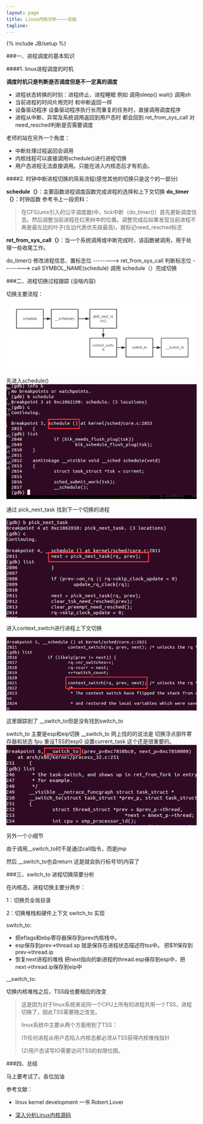 ```yaml
---
layout: page
title: Linux内核分析————总结
tagline: 
---
```


{% include JB/setup %}

###一、进程调度的基本知识

####1. linux进程调度的时机

**调度时机只是判断是否调度但是不一定真的调度**

- 进程状态转换的时刻：进程终止、进程睡眠  例如 调用sleep() wait()  调用sh
- 当前进程的时间片用完时  和中断返回一样
- 设备驱动程序 设备驱动程序执行长而重复的任务时，直接调用调度程序
- 进程从中断、异常及系统调用返回到用户态时 都会回到 ret_from_sys_call 对need_resched判断是否需要调度

老师的站在另外一个角度：

- 中断处理过程返回会调用 
- 内核线程可以直接调用schedule()进行进程切换
- 用户态进程无法直接调用。只能在进入内核态后才有机会。



####2. 时钟中断进程切换的简易流程(感觉其他的切换只是这个的一部分)

**schedule（）**：主要函数进程调度函数完成进程的选择和上下文切换
**do_timer（）**：时钟函数 
参考书上一段资料：
> 在CFS(unix引入的公平调度器)中，tick中断（do_timer()）首先更新调度信息。然后调整当前进程在红黑树中的位置。调整完成后如果发现当前进程不再是最左边的叶子(左边代表优先级最高)，就标记need_resched标志

**ret_from_sys_call（）**：当一个系统调用或中断完成时，该函数被调用，用于处理一些收尾工作。

do_timer() 修改进程信息、置标志位 --------> ret_from_sys_call 判断标志位 --------> call SYMBOL_NAME(schedule) 调用  schedule（）完成切换





	

###二、进程切换过程跟踪 (没啥内容)

切换主要流程：
![Alt text](./1430066325270.png)

先进入schedule()
![Alt text](./1430066602474.png)

通过 pick_next_task 找到下一个切换的进程

![Alt text](./1430066690011.png)

进入context_switch进行进程上下文切换

![Alt text](./1430066761279.png)


这里跟踪到了 __switch_to但是没有找到switch_to

switch_to 主要是esp和eip切换
__switch_to 网上找的的说法是
切换浮点部件寄存器和状态 fpu
重设TSS的esp0 
设置current_task 这个还是很重要的。
![Alt text](./1430067352414.png)

另外一个小细节

由于调用__switch_to时不是通过call指令，而是jmp

然后 __switch_to也会return 这是就会执行标号1的内容了







###三、switch_to 进程切换简要分析

在内核态，进程切换主要分两步：

1：切换页全局目录

2：切换堆栈和硬件上下文 switch_to 实现

switch_to:
		
- 把eflags和ebp寄存器保存到prev内核栈中。
- esp保存到prev->thread.sp 就是保存在进程状态描述符tss中。 把$1f保存到prev->thread.ip
- 恢复next进程的堆栈  把next指向的新进程的thread.esp保存到esp中，把next->thread.ip保存到eip中

__switch_to:

切换内核堆栈之后，TSS段也要相应的改变

> 这是因为对于linux系统来说同一个CPU上所有的进程共用一个TSS，进程切换了，因此TSS需要随之改变。
> 
> linux系统中主要从两个方面用到了TSS：
>
>(1)任何进程从用户态陷入内核态都必须从TSS获得内核堆栈指针
>
>(2)用户态读写IO需要访问TSS的权限位图。
> 

###四、总结

马上要考试了。各位加油

参考文献：

- linux kernel development  一书 Robert.Lover

- [深入分析Linux内核源码](http://oss.org.cn/kernel-book/)